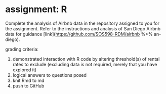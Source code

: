 # assignment: R

Complete the analysis of Airbnb data in the repository assigned to you for the assignment. Refer to the instructions and analysis of San Diego Airbnb data for guidance [link](https://github.com/SOS598-RDM/airbnb %>% an-diego).

grading criteria:

1. demonstrated interaction with R code by altering threshold(s) of rental rates to exclude (excluding data is not required, merely that you have explored it)
2. logical answers to questions posed
3. knit Rmd to md
4. push to GitHub
